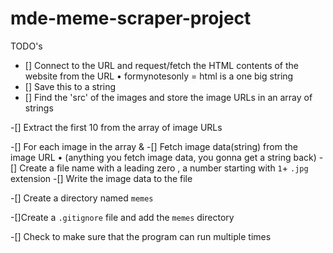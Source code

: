 # mde-meme-scraper-project

TODO's 

- [] Connect to the URL and request/fetch the HTML contents of the website from the URL
	• formynotesonly = html is a one big string
- [] Save this to a string
- [] Find the 'src' of the images and store the image URLs in an array of strings


-[] Extract the first 10 from the array of image URLs

-[] For each image in the array & 
	-[] Fetch image data(string) from the image URL
	•  (anything you fetch image data, you gonna get a string back)
	-[] Create a file name with a leading zero , a number  starting with `1`+ `.jpg` extension
	-[] Write the image data to the file
	
-[] Create a directory named `memes` 


-[]Create a `.gitignore` file and add the `memes` directory



-[] Check to make sure that the program can run multiple times

